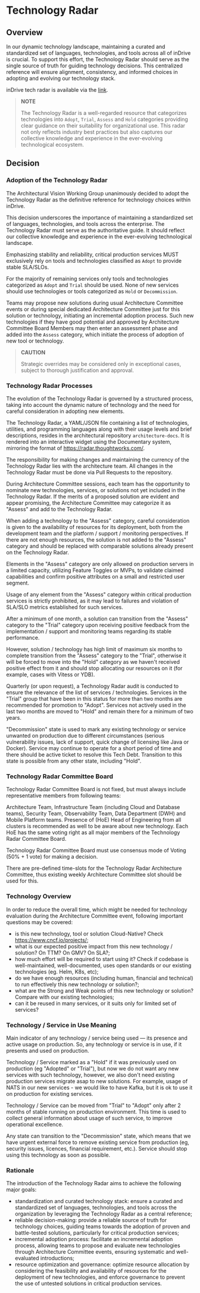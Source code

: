 # Technology Radar


## Overview

In our dynamic technology landscape, maintaining a curated and standardized set of languages, technologies, and tools across all of inDrive is crucial. To support this effort, the Technology Radar should serve as the single source of truth for guiding technology decisions. This centralized reference will ensure alignment, consistency, and informed choices in adopting and evolving our technology stack.

inDrive tech radar is available via the [link](https://indriver.github.io/architecture-docs/). 

> **NOTE**
>
> The Technology Radar is a well-regarded resource that categorizes technologies into `Adopt`, `Trial`, `Assess` and `Hold` categories providing clear guidance on their suitability for organizational use. This radar not only reflects industry best practices but also captures our collective knowledge and experience in the ever-evolving technological ecosystem.


## Decision


### Adoption of the Technology Radar

The Architectural Vision Working Group unanimously decided to adopt the Technology Radar as the definitive reference for technology choices within inDrive.

This decision underscores the importance of maintaining a standardized set of languages, technologies, and tools across the enterprise. The Technology Radar must serve as the authoritative guide. It should reflect our collective knowledge and experience in the ever-evolving technological landscape.

Emphasizing stability and reliability, critical production services MUST exclusively rely on tools and technologies classified as `Adopt` to provide stable SLA/SLOs.

For the majority of remaining services only tools and technologies categorized as `Adopt` and `Trial` should be used. None of new services should use technologies or tools categorized as `Hold` or `Decommission`.

Teams may propose new solutions during usual Architecture Committee events or during special dedicated Architecture Committee just for this solution or technology, initiating an incremental adoption process. Such new technologies if they have good potential and approved by Architecture Committee Board Members may then enter an assessment phase and added into the `Assess` category, which initiate the process of adoption of new tool or technology.

> **CAUTION**
>
> Strategic overrides may be considered only in exceptional cases, subject to thorough justification and approval.


### Technology Radar Processes

The evolution of the Technology Radar is governed by a structured process, taking into account the dynamic nature of technology and the need for careful consideration in adopting new elements.

The Technology Radar, a YAML/JSON file containing a list of technologies, utilities, and programming languages along with their usage levels and brief descriptions, resides in the architectural repository `architecture-docs`. It is rendered into an interactive widget using the Documentary system, mirroring the format
of https://radar.thoughtworks.com/.

The responsibility for making changes and maintaining the currency of the Technology Radar lies with the architecture team. All changes in the Technology Radar must be done via Pull Requests to the repository.

During Architecture Committee sessions, each team has the opportunity to nominate new technologies, services, or solutions not yet included in the Technology Radar. If the merits of a proposed solution are evident and appear promising, the Architecture Committee may categorize it as "Assess" and add to the Technology Radar.

When adding a technology to the "Assess" category, careful consideration is given to the availability of resources for its deployment, both from the development team and the platform / support / monitoring perspectives. If there are not enough resources, the solution is not added to the "Assess" category and should be replaced with comparable solutions already present on the Technology Radar.

Elements in the "Assess" category are only allowed on production servers in a limited capacity, utilizing Feature Toggles or MVPs, to validate claimed capabilities and confirm positive attributes on a small and restricted user segment.

Usage of any element from the "Assess" category within critical production services is strictly prohibited, as it may lead to failures and violation of SLA/SLO metrics established for such services.

After a minimum of one month, a solution can transition from the "Assess" category to the "Trial" category upon receiving positive feedback from the implementation / support and monitoring teams regarding its stable performance.

However, solution / technology has high limit of maximum six months to complete transition from the "Assess" category to the "Trial", otherwise it will be forced to move into the "Hold" category as we haven't received positive effect from it
and should stop allocating our resources on it (for example, cases with Vitess or YDB).

Quarterly (or upon request), a Technology Radar audit is conducted to ensure the relevance of the list of services / technologies. Services in the "Trial" group that have been in this status for more than two months are recommended for promotion to "Adopt". Services not actively used in the last two months are moved to
"Hold" and remain there for a minimum of two years.

"Decommission" state is used to mark any existing technology or service unwanted on production due to different circumstances (serious vulnerability issues, lack of support, quick change of licensing like Java or Docker). Service may continue to operate for a short period of time and there should be active ticket to resolve this Tech Debt. Transition to this state is possible from any other state, including "Hold".


### Technology Radar Committee Board

Technology Radar Committee Board is not fixed, but must always include representative members from following teams:

Architecture Team, Infrastructure Team (including Cloud and Database teams), Security Team, Observability Team, Data Department (DWH) and Mobile Platform teams.
Presence of (HoE) Head of Engineering from all clusters is recommended as well to be aware about new technology. Each HoE has the same voting right as all major members of the Technology Radar Committee Board.

Technology Radar Committee Board must use consensus mode of Voting (50% + 1 vote) for making a decision.

There are pre-defined time-slots for the Technology Radar Architecture Committee, thus existing weekly Architecture Committee slot should be used for this.


### Technology Overview

In order to reduce the overall time, which might be needed for technology evaluation during the Architecture Committee event, following important questions may be covered:

* is this new technology, tool or solution Cloud-Native? Check https://www.cncf.io/projects/;
* what is our expected positive impact from this new technology / solution? On TTM? On GMV? On SLA?;
* how much effort will be required to start using it? Check if codebase is well-maintained, well-documented, uses open standards or our existing technologies (eg. Helm, K8s, etc);
* do we have enough resources (including human, financial and technical) to run effectively this new technology or solution?;
* what are the Strong and Weak points of this new technology or solution? Compare with our existing technologies;
* can it be reused in many services, or it suits only for limited set of services?


### Technology / Service in Use Meaning

Main indicator of any technology / service being used — its presence and active usage on production. So, any technology or service is in use, if it presents and used on production.

Technology / Service marked as a "Hold" if it was previously used on production (eg "Adopted" or "Trial"), but now we do not want any new services with such technology, however, we also don't need existing production services migrate asap
to new solutions. For example, usage of NATS in our new services - we would like to have Kafka, but it is ok to use it on production for existing services.

Technology / Service can be moved from "Trial" to "Adopt" only after 2 months of stable running on production environment. This time is used to collect general information about usage of such service, to improve operational excellence.

Any state can transition to the "Decommission" state, which means that we have urgent external force to remove existing service from production (eg, security issues, licences, financial requirement, etc.). Service should stop using
this technology as soon as possible.


### Rationale

The introduction of the Technology Radar aims to achieve the following major goals:

* standardization and curated technology stack: ensure a curated and standardized set of languages, technologies, and tools across the organization by leveraging the Technology Radar as a central reference;
* reliable decision-making: provide a reliable source of truth for technology choices, guiding teams towards the adoption of proven and battle-tested solutions, particularly for critical production services;
* incremental adoption process: facilitate an incremental adoption process, allowing teams to propose and evaluate new technologies through Architecture Committee events, ensuring systematic and well-evaluated introductions;
* resource optimization and governance: optimize resource allocation by considering the feasibility and availability of resources for the deployment of new technologies, and enforce governance to prevent the use of untested solutions
  in critical production services.